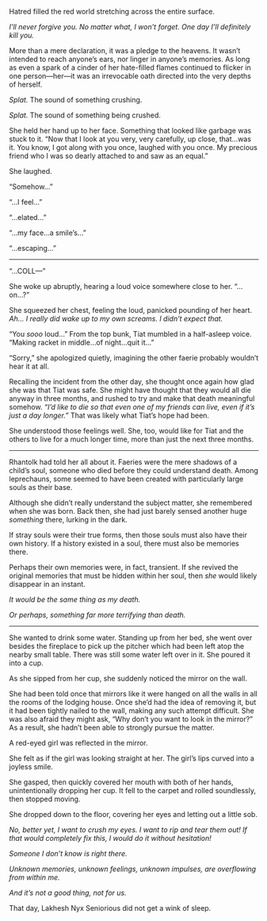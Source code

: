 Hatred filled the red world stretching across the entire surface.

<em>I’ll never forgive you. No matter what, I won’t forget. One day I’ll definitely kill you.</em>

More than a mere declaration, it was a pledge to the heavens. It wasn’t intended to reach anyone’s ears, nor linger in anyone’s memories. As long as even a spark of a cinder of her hate-filled flames continued to flicker in one person—her—it was an irrevocable oath directed into the very depths of herself.

<em>Splat.</em> The sound of something crushing.

<em>Splat.</em> The sound of something being crushed.

She held her hand up to her face. Something that looked like garbage was stuck to it. “Now that I look at you very, very carefully, up close, that…was it. You know, I got along with you once, laughed with you once. My precious friend who I was so dearly attached to and saw as an equal.”

She laughed.

“Somehow…”

“…I feel…”

“…elated…”

“…my face…a smile’s…”

“…escaping…”

* * *

“…COLL—”

She woke up abruptly, hearing a loud voice somewhere close to her. “…on…?”

She squeezed her chest, feeling the loud, panicked pounding of her heart. <em>Ah… I really did wake up to my own screams. I didn’t expect that.</em>

“You <em>sooo</em> loud…” From the top bunk, Tiat mumbled in a half-asleep voice. “Making racket in middle…of night…quit it…”

“Sorry,” she apologized quietly, imagining the other faerie probably wouldn’t hear it at all.

Recalling the incident from the other day, she thought once again how glad she was that Tiat was safe. She might have thought that they would all die anyway in three months, and rushed to try and make that death meaningful somehow. <em>“I’d like to die so that even one of my friends can live, even if it’s just a day longer.”</em> That was likely what Tiat’s hope had been.

She understood those feelings well. She, too, would like for Tiat and the others to live for a much longer time, more than just the next three months.

* * *

Rhantolk had told her all about it. Faeries were the mere shadows of a child’s soul, someone who died before they could understand death. Among leprechauns, some seemed to have been created with particularly large souls as their base.

Although she didn’t really understand the subject matter, she remembered when she was born. Back then, she had just barely sensed another huge <em>something</em> there, lurking in the dark.

If stray souls were their true forms, then those souls must also have their own history. If a history existed in a soul, there must also be memories there.

Perhaps their own memories were, in fact, transient. If she revived the original memories that must be hidden within her soul, then <em>she</em> would likely disappear in an instant.

<em>It would be the same thing as my death.</em>

<em>Or perhaps, something far more terrifying than death.</em>

* * *

She wanted to drink some water. Standing up from her bed, she went over besides the fireplace to pick up the pitcher which had been left atop the nearby small table. There was still some water left over in it. She poured it into a cup.

As she sipped from her cup, she suddenly noticed the mirror on the wall.

She had been told once that mirrors like it were hanged on all the walls in all the rooms of the lodging house. Once she’d had the idea of removing it, but it had been tightly nailed to the wall, making any such attempt difficult. She was also afraid they might ask, “Why don’t you want to look in the mirror?” As a result, she hadn’t been able to strongly pursue the matter.

A red-eyed girl was reflected in the mirror.

She felt as if the girl was looking straight at her. The girl’s lips curved into a joyless smile.

She gasped, then quickly covered her mouth with both of her hands, unintentionally dropping her cup. It fell to the carpet and rolled soundlessly, then stopped moving.

She dropped down to the floor, covering her eyes and letting out a little sob.

<em>No, better yet, I want to crush my eyes. I want to rip and tear them out! If that would completely fix this, I would do it without hesitation!</em>

<em>Someone I don’t know is right there.</em>

<em>Unknown memories, unknown feelings, unknown impulses, are overflowing from within me.</em>

<em>And it’s not a good thing, not for us.</em>

That day, Lakhesh Nyx Seniorious did not get a wink of sleep.